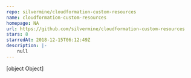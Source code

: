 ```yaml
---
repo: silvermine/cloudformation-custom-resources
name: cloudformation-custom-resources
homepage: NA
url: https://github.com/silvermine/cloudformation-custom-resources
stars: 8
starredAt: 2018-12-15T06:12:49Z
description: |-
    null
---
```


[object Object]
